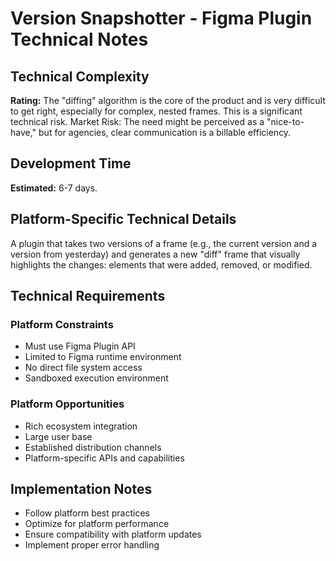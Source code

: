 # Version Snapshotter - Figma Plugin Technical Notes

## Technical Complexity
**Rating:** The "diffing" algorithm is the core of the product and is very difficult to get right, especially for complex, nested frames. This is a significant technical risk. Market Risk: The need might be perceived as a "nice-to-have," but for agencies, clear communication is a billable efficiency.

## Development Time
**Estimated:** 6-7 days.

## Platform-Specific Technical Details
A plugin that takes two versions of a frame (e.g., the current version and a version from yesterday) and generates a new "diff" frame that visually highlights the changes: elements that were added, removed, or modified.

## Technical Requirements

### Platform Constraints
- Must use Figma Plugin API
- Limited to Figma runtime environment
- No direct file system access
- Sandboxed execution environment

### Platform Opportunities
- Rich ecosystem integration
- Large user base
- Established distribution channels
- Platform-specific APIs and capabilities

## Implementation Notes
- Follow platform best practices
- Optimize for platform performance
- Ensure compatibility with platform updates
- Implement proper error handling
